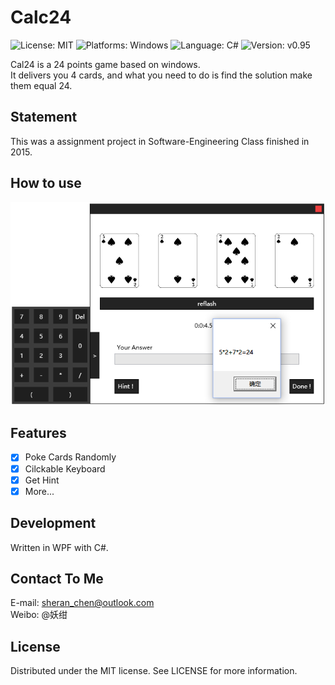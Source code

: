 # Calc24
![License: MIT](https://img.shields.io/github/license/Neko3000/StarryTarget)
![Platforms: Windows](https://img.shields.io/badge/Platform-Windows-lightgrey)
![Language: C#](https://img.shields.io/badge/language-C%23-blue)
![Version: v0.95](https://img.shields.io/badge/version-v0.90-lightgrey)

Cal24 is a 24 points game based on windows.</br>
It delivers you 4 cards, and what you need to do is find the solution make them equal 24.

## Statement
This was a assignment project in Software-Engineering Class finished in 2015.

## How to use
<p align="center"> 
<img src="https://github.com/Neko3000/Calc24/raw/master/description/p1.png" alt="screenshot">
</p>

## Features
- [x] Poke Cards Randomly
- [x] Cilckable Keyboard
- [x] Get Hint
- [x] More...

## Development
Written in WPF with C#.

## Contact To Me
E-mail: sheran_chen@outlook.com </br>
Weibo: @妖绀

## License
Distributed under the MIT license. See LICENSE for more information.
